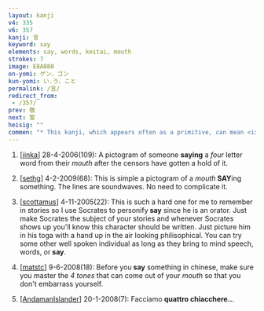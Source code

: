 ```yaml
---
layout: kanji
v4: 335
v6: 357
kanji: 言
keyword: say
elements: say, words, keitai, mouth
strokes: 7
image: E8A880
on-yomi: ゲン、ゴン
kun-yomi: い.う、こと
permalink: /言/
redirect_from:
 - /357/
prev: 敬
next: 警
heisig: ""
commen: "* This kanji, which appears often as a primitive, can mean <i>saying</i>, <i>speech</i>, or <i>words</i>, depending on which is most useful."
---
```


1) [<a href="http://kanji.koohii.com/profile/jinka">jinka</a>] 28-4-2006(109): A pictogram of someone <strong>saying</strong> a <em>four</em> letter word from their <em>mouth</em> after the censors have gotten a hold of it.

2) [<a href="http://kanji.koohii.com/profile/sethg">sethg</a>] 4-2-2009(68): This is simple a pictogram of a <em>mouth</em><strong> SAY</strong>ing something. The lines are soundwaves. No need to complicate it.

3) [<a href="http://kanji.koohii.com/profile/scottamus">scottamus</a>] 4-11-2005(22): This is such a hard one for me to remember in stories so I use Socrates to personify<strong> say</strong> since he is an orator. Just make Socrates the subject of your stories and whenever Socrates shows up you&#039;ll know this character should be written. Just picture him in his toga with a hand up in the air looking philisophical. You can try some other well spoken individual as long as they bring to mind speech, words, or<strong> say</strong>.

4) [<a href="http://kanji.koohii.com/profile/matstc">matstc</a>] 9-6-2008(18): Before you<strong> say</strong> something in chinese, make sure you master the <em>4 tones</em> that can come out of your <em>mouth</em> so that you don&#039;t embarrass yourself.

5) [<a href="http://kanji.koohii.com/profile/AndamanIslander">AndamanIslander</a>] 20-1-2008(7): Facciamo <strong>quattro chiacchere..</strong>.

